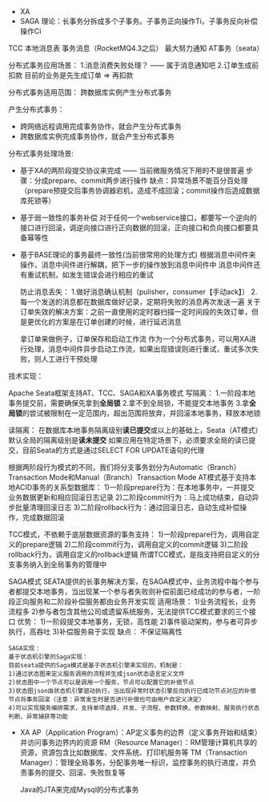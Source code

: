 * XA
* SAGA
​		理论：长事务分拆成多个子事务。子事务正向操作Ti，子事务反向补偿操作Ci  

TCC
本地消息表
事务消息（RocketMQ4.3之后）
最大努力通知
AT事务（seata）


分布式事务应用场景：
1.消息消费失败处理？ —— 属于消息通知吧
2.订单生成前扣款
  目前的业务是先生成订单 => 再扣款


分布式事务适用范围：
跨数据库实例产生分布式事务



产生分布式事务：
* 跨网络远程调用完成事务协作，就会产生分布式事务
* 跨数据库实例完成事务协作，就会产生分布式事务


分布式事务处理场景:
* 基于XA的两阶段提交协议来完成 —— 当前微服务情况下用的不是很普遍
    步骤：分成prepare、commit两步进行操作
    缺点：异常场景不能百分百处理（prepare预提交后事务协调器宕机，造成不成回滚；commit操作后造成数据库死锁等）
* 基于弱一致性的事务补偿
    对于任何一个webservice接口，都要写一个逆向的接口进行回滚，调逆向接口进行正向数据的回滚，正向接口和负向接口都要具备幂等性
* 基于BASE理论的事务最终一致性(当前很常用的处理方式)
    根据消息中间件来操作，消息中间件进行解耦，把下一步的操作放到消息中间件中
    消息中间件还有重试机制，如发生错误会进行相应的重试

    防止消息丢失：
        1.做好消息确认机制（pulisher，consumer【手动ack】）
        2.每一个发送的消息都在数据库做好记录，定期将失败的消息再次发送一遍
    关于订单失效的解决方案：之前一直使用的定时器扫描一定时间段的失效订单，但是更优化的方案是在订单创建的时候，进行延迟消息

    拿订单来做例子，订单保存和启动工作流 作为一个分布式事务，可以用XA进行处理，消息中间件异步启动工作流，如果出现错误则进行重试，重试多次失败，则人工进行干预处理


技术实现：

Apache Seata框架支持AT、TCC、SAGA和XA事务模式
写隔离：
    1.一阶段本地事务提交前，需要确保先拿到<strong>全局锁</strong>
    2.拿不到全局锁，不能提交本地事务
    3.拿<strong>全局锁</strong>的尝试被限制在一定范围内，超出范围将放弃，并回滚本地事务，释放本地锁

读隔离：
    在数据库本地事务隔离级别<strong>读已提交</strong>或以上的基础上，Seata（AT模式）默认全局的隔离级别是<strong>读未提交</strong>
    如果应用在特定场景下，必须要求全局的读已提交，目前Seata的方式是通过SELECT FOR UPDATE语句的代理


根据两阶段行为模式的不同，我们将分支事务划分为Automatic（Branch）Transaction Mode和Manual（Branch）Transaction Mode
AT模式基于支持本地ACID事务的关系型数据库：
    1)一阶段prepare行为：在本地事务中，一并提交业务数据更新和相应回滚日志记录
    2)二阶段commit行为：马上成功结束，自动异步批量清理回滚日志
    3)二阶段rollback行为：通过回滚日志，自动生成补偿操作，完成数据回滚


TCC模式，不依赖于底层数据资源的事务支持：
    1)一阶段prepare行为，调用自定义的prepare逻辑
    2)二阶段commit行为，调用自定义的commit逻辑
    3)二阶段rollback行为，调用自定义的rollback逻辑
所谓TCC模式，是指支持把自定义的分支事务纳入到全局事务的管理中

SAGA模式
    SEATA提供的长事务解决方案，在SAGA模式中，业务流程中每个参与者都提交本地事务，当出现某一个参与者失败则补偿前面已经成功的参与者，一阶段正向服务和二阶段补偿服务都由业务开发实现
    适用场景：
        1)业务流程长，业务流程多
        2)参与者包含其他公司或遗留系统服务，无法提供TCC模式要求的三个接口
    优势：
        1)一阶段提交本地事务，无锁，高性能
        2)事件驱动架构，参与者可异步执行，高吞吐
        3)补偿服务易于实现
    缺点：
        不保证隔离性

    SAGA实现：
    基于状态机引擎的Saga实现：
    目前seata提供的Saga模式是基于状态机引擎来实现的，机制是：
    1)通过状态图来定义服务调用的流程并生成json状态语言定义文件
    2)状态图中一个节点可以是调用一个服务，节点可以配置它的补偿节点
    3)状态图json由状态机引擎驱动执行，当出现异常时状态引擎反向执行已成功节点对应的补偿节点将事务回滚（注意：异常发生时是否进行补偿也可由用户自定义决定）
    4)可以实现服务编排需求，支持单项选择、并发、子流程、参数转换、参数映射、服务执行状态判断、异常捕获等功能



* XA
    AP（Application Program）：AP定义事务的边界（定义事务开始和结束）并访问事务边界内的资源
    RM（Resource Manager）：RM管理计算机共享的资源，资源包含比如数据库、文件系统、打印机服务等
    TM（Transaction Manager）：管理全局事务，分配事务唯一标识，监控事务的执行进度，并负责事务的提交、回滚、失败恢复等

    Java的JTA来完成Mysql的分布式事务
    